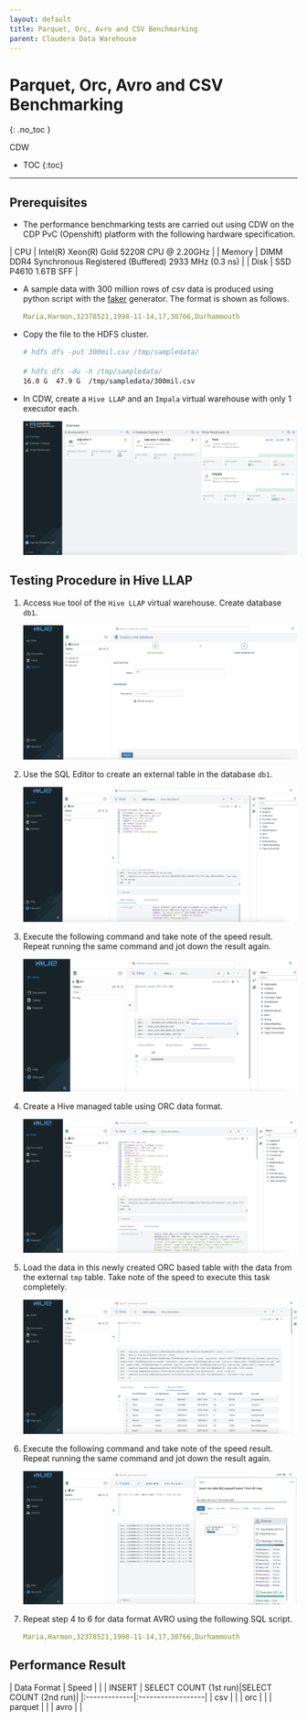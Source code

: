 ```yaml
---
layout: default
title: Parquet, Orc, Avro and CSV Benchmarking
parent: Cloudera Data Warehouse
---
```


# Parquet, Orc, Avro and CSV Benchmarking
{: .no_toc }

CDW 

- TOC
{:toc}

---


## Prerequisites

- The performance benchmarking tests are carried out using CDW on the CDP PvC (Openshift) platform with the following hardware specification.

| CPU          | Intel(R) Xeon(R) Gold 5220R CPU @ 2.20GHz | 
| Memory  | DIMM DDR4 Synchronous Registered (Buffered) 2933 MHz (0.3 ns) | 
| Disk | SSD P4610 1.6TB SFF    | 


- A sample data with 300 million rows of csv data is produced using python script with the [faker](https://faker.readthedocs.io/en/master/) generator. The format is shown as follows.

    ```yaml
    Maria,Harmon,32378521,1998-11-14,17,30766,Durhammouth
    ```

- Copy the file to the HDFS cluster.

    ```bash
    # hdfs dfs -put 300mil.csv /tmp/sampledata/
    
    # hdfs dfs -du -h /tmp/sampledata/
    16.0 G  47.9 G  /tmp/sampledata/300mil.csv    
    ```

- In CDW, create a `Hive LLAP` and an `Impala` virtual warehouse with only 1 executor each.

    ![](../../assets/images/cdw/cdwfs1.png)

## Testing Procedure in Hive LLAP

1. Access `Hue` tool of the `Hive LLAP` virtual warehouse. Create database `db1`.

    ![](../../assets/images/cdw/cdwfs2.png)    
 
2. Use the SQL Editor to create an external table in the database `db1`.
 
    ![](../../assets/images/cdw/cdwfs3.png)       

3. Execute the following command and take note of the speed result. Repeat running the same command and jot down the result again.
    
    ![](../../assets/images/cdw/cdwfs4.png)
    
4. Create a Hive managed table using ORC data format.
    
    ![](../../assets/images/cdw/cdwfs5.png)

5. Load the data in this newly created ORC based table with the data from the external `tmp` table. Take note of the speed to execute this task completely.

    ![](../../assets/images/cdw/cdwfs7.png)

6. Execute the following command and take note of the speed result. Repeat running the same command and jot down the result again.

    ![](../../assets/images/cdw/cdwfs8.png)
    
    
7. Repeat step 4 to 6 for data format AVRO using the following SQL script.


    ```yaml
    Maria,Harmon,32378521,1998-11-14,17,30766,Durhammouth
    ```
    
## Performance Result

| Data Format    | Speed |
|    | INSERT | SELECT COUNT (1st run)|SELECT COUNT (2nd run)|
|:-------------|:------------------|
| csv          |         | 
| orc        |          | 
| parquet       |            | 
| avro     |           | 


